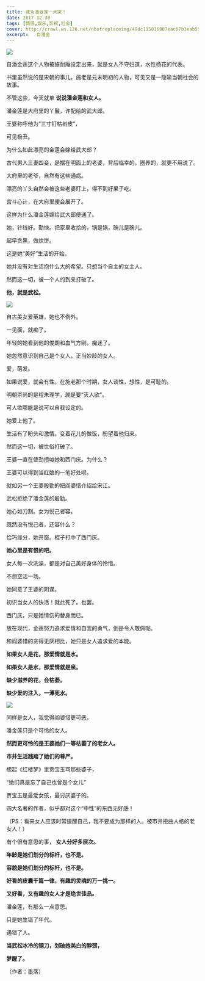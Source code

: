 ```yaml
---
title: 我为潘金莲一大哭！
date: 2017-12-30
tags: [情感,娱乐,影视,社会]
cover: http://crawl.ws.126.net/nbotreplaceimg/49dc115816087eac67b3eab55e507b87/2a8a94db1dda06e9cac3506169b63b0b.jpg
excerpt:   自潘金
---
```

![](http://crawl.ws.126.net/nbotreplaceimg/49dc115816087eac67b3eab55e507b87/2a8a94db1dda06e9cac3506169b63b0b.jpg)  

自潘金莲这个人物被施耐庵设定出来，就是女人不守妇道，水性杨花的代表。

书里虽然说的是宋朝的事儿，施老是元末明初的人物，可见又是一隐喻当朝社会的故事。

不管这些，今天就单 **说说潘金莲和女人。**

潘金莲是大府里的丫鬟，许配给的武大郎。

王婆称呼他为“三寸钉枯树皮”，

可见极丑。

为什么如此漂亮的金莲会嫁给武大郎？

古代男人三妻四妾，是摆在明面上的老婆，背后临幸的，圈养的，就更不用说了。

大府里的老爷，自然有这些通病。

漂亮的丫头自然会被这些老婆盯上，得不到好果子吃。

宫斗心计，在大府里便会展开了。

这样为什么潘金莲嫁给武大郎便通了。

她，针线好。勤快。把家里收拾的，锅是锅，碗儿是碗儿。

起早贪黑，做炊饼。

这是她“美好”生活的开始。

她并没有对生活抱什么大的希望。只想当个自主的女主人。

然而这一切，被一个人的到来打破了。

**他，就是武松。**

![](http://crawl.ws.126.net/nbotreplaceimg/49dc115816087eac67b3eab55e507b87/bd481771f8911b5cdfd2fa1bdd23b5fd.jpg)  

自古美女爱英雄，她也不例外。  

一见面，就痴了。

年轻的她看到他的俊朗和血气方刚，痴迷了。

她忽然意识到自己是个女人，正当妙龄的女人。

爱，萌发。

如果说爱，就会有性。在施老那个时期，女人谈性，想性，是可耻的。

明朝崇尚的是程朱理学，就是要“灭人欲”。

可人欲哪能是说可以自我设定的。

她爱上他了。

生活有了盼头和激情。变着花儿的做饭，盼望着他归来。

然而这一切，被世俗打破了。

王婆一直在使劲攒唆她和西门庆。为什么？

王婆可以得到当红娘的一笔好处呗。

就如另一个王婆殷勤的把阎婆惜介绍给宋江。

武松拒绝了潘金莲的殷勤。

她心如刀割。女为悦己者容，

既然没有悦己者，还容什么？

恰巧缘分，她开窗。棍子打中了西门庆。

**她心里是有恨的吧。**

女人每一次洗澡，都是对自己美好身体的怜惜。

不想空活一场。

她同意了王婆的阴谋。

初识当女人的快活！就此死了。也罢。

西门庆，只是她情伤的替身而已。

放在现代，金莲努力追求爱情和自我的勇气，倒是令人敬佩呢。

和阎婆惜的贪得无厌相比，她只是女人追求爱的本能。

**如果女人是花，那爱情就是水。**

**如果女人是水，那爱情就是泉。**

**缺少滋养的花，会枯萎。**

**缺少爱的注入，一潭死水。**

![](http://crawl.ws.126.net/nbotreplaceimg/49dc115816087eac67b3eab55e507b87/8a486c3364a12f280d1bc0f0c0f1e0ad.jpg)  

同样是女人，我觉得阎婆惜更可恶，  

潘金莲只是个可怜的女人。

**然而更可怜的是王婆她们一等枯萎了的老女人。**

**市井生活践踏了她们的尊严。**

想起《红楼梦》里贾宝玉骂那些婆子，

“她们真是忘了自己也曾是个女儿”

贾宝玉是最爱女孩，最讨厌婆子的。

四大名著的作者，似乎都对这个“中性”的东西无好感！

（PS：看来女人应该时常提醒自己，我不要成为那样的人。被市井扭曲人格的老女人！）

有个很有意思的事， **女人分好多层次。**

**年龄是她们划分的标杆，也不是。**

**容貌是她们划分的标杆，也不是。**

**好看的皮囊千篇一律，有趣的灵魂的万一挑一。**

**又好看，又有趣的女人才是绝世佳品。**

潘金莲，有那么一点意思。

只是她生错了年代。

遇错了人。

**当武松冰冷的钢刀，划破她美白的脖颈，**

**梦醒了。**

（作者：墨落）

